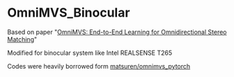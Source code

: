 # OmniMVS_Binocular
Based on paper "[OmniMVS: End-to-End Learning for Omnidirectional Stereo Matching](https://openaccess.thecvf.com/content_ICCV_2019/papers/Won_OmniMVS_End-to-End_Learning_for_Omnidirectional_Stereo_Matching_ICCV_2019_paper.pdf)"

Modified for binocular system like Intel REALSENSE T265 

Codes were heavily borrowed form [matsuren/omnimvs_pytorch](https://github.com/matsuren/omnimvs_pytorch)
